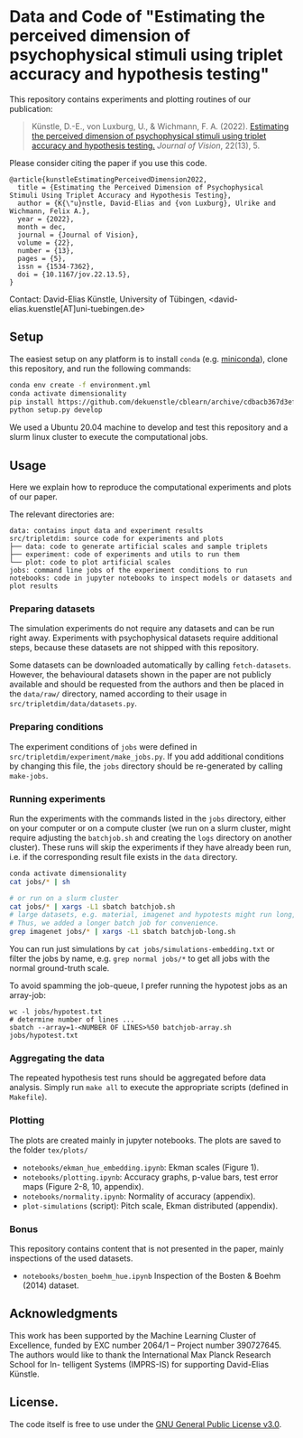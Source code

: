 # Data and Code of "Estimating the perceived dimension of psychophysical stimuli using triplet accuracy and hypothesis testing"

This repository contains experiments and plotting routines of our publication:

> Künstle, D.-E., von Luxburg, U., & Wichmann, F. A. (2022). [Estimating the perceived dimension of psychophysical stimuli using triplet accuracy and hypothesis testing.](https://doi.org/10.1167/jov.22.13.5) *Journal of Vision*, 22(13), 5. 

Please consider citing the paper if you use this code.
```
@article{kunstleEstimatingPerceivedDimension2022,
  title = {Estimating the Perceived Dimension of Psychophysical Stimuli Using Triplet Accuracy and Hypothesis Testing},
  author = {K{\"u}nstle, David-Elias and {von Luxburg}, Ulrike and Wichmann, Felix A.},
  year = {2022},
  month = dec,
  journal = {Journal of Vision},
  volume = {22},
  number = {13},
  pages = {5},
  issn = {1534-7362},
  doi = {10.1167/jov.22.13.5},
}
```

Contact: David-Elias Künstle, University of Tübingen, <david-elias.kuenstle[AT]uni-tuebingen.de>


## Setup

The easiest setup on any platform is to install
`conda` (e.g. [miniconda](https://docs.conda.io/en/latest/miniconda.html)), clone this 
repository, and run the following commands:

```sh
conda env create -f environment.yml
conda activate dimensionality
pip install https://github.com/dekuenstle/cblearn/archive/cdbacb367d3efa2bef94a70bdf8e505f6c7bbd30.zip
python setup.py develop
```

We used a Ubuntu 20.04 machine to develop and test this repository and a slurm linux cluster to execute the computational jobs. 

## Usage

Here we explain how to reproduce
the computational experiments and plots of our paper. 

The relevant directories are:
```
data: contains input data and experiment results
src/tripletdim: source code for experiments and plots
├── data: code to generate artificial scales and sample triplets
├── experiment: code of experiments and utils to run them
└── plot: code to plot artificial scales
jobs: command line jobs of the experiment conditions to run
notebooks: code in jupyter notebooks to inspect models or datasets and plot results
```

### Preparing datasets

The simulation experiments do not require any datasets and can be run right away.
Experiments with psychophysical datasets require additional steps,
because these datasets are not shipped with this repository.

Some datasets can be downloaded automatically by calling `fetch-datasets`. 
However, the behavioural datasets shown in the paper are not publicly available 
and should be requested from the authors and then be placed in the `data/raw/` directory,
named according to their usage in `src/tripletdim/data/datasets.py`.

### Preparing conditions
The experiment conditions of `jobs` were defined in
`src/tripletdim/experiment/make_jobs.py`.
If you add additional conditions by changing this file,
the `jobs` directory should be re-generated by calling `make-jobs`.

### Running experiments
Run the experiments with the commands listed in the `jobs` directory,
either on your computer or on a compute cluster (we run on a slurm cluster, 
might require adjusting the `batchjob.sh` and creating the `logs` directory on another cluster).
These runs will skip the experiments if they have already been run, i.e. if the corresponding
result file exists in the `data` directory.

```sh
conda activate dimensionality
cat jobs/* | sh

# or run on a slurm cluster
cat jobs/* | xargs -L1 sbatch batchjob.sh
# large datasets, e.g. material, imagenet and hypotests might run long, depending on your cluster's CPU.
# Thus, we added a longer batch job for convenience.
grep imagenet jobs/* | xargs -L1 sbatch batchjob-long.sh
```

You can run just simulations by  `cat jobs/simulations-embedding.txt`  or filter the jobs by name, 
e.g. `grep normal jobs/*` to get all jobs with the normal ground-truth scale.

To avoid spamming the job-queue, I prefer running the hypotest jobs as an array-job:
```
wc -l jobs/hypotest.txt
# determine number of lines ...
sbatch --array=1-<NUMBER OF LINES>%50 batchjob-array.sh  jobs/hypotest.txt
```

### Aggregating the data

The repeated hypothesis test runs should be aggregated before data analysis.
Simply run `make all` to execute the appropriate scripts (defined in `Makefile`).

### Plotting

The plots are created mainly in jupyter notebooks. The plots are saved to the folder `tex/plots/`

* `notebooks/ekman_hue_embedding.ipynb`: Ekman scales (Figure 1).
* `notebooks/plotting.ipynb`: Accuracy graphs, p-value bars, test error maps (Figure 2-8, 10, appendix).
* `notebooks/normality.ipynb`: Normality of accuracy (appendix).
* `plot-simulations` (script): Pitch scale, Ekman distributed (appendix).

### Bonus

This repository contains content that is not presented in the paper, mainly inspections of the used datasets. 

* `notebooks/bosten_boehm_hue.ipynb` Inspection of the Bosten & Boehm (2014) dataset.

## Acknowledgments

This work has been supported by the Machine Learning
Cluster of Excellence, funded by EXC number 2064/1 –
Project number 390727645. The authors would like to
thank the International Max Planck Research School for In-
telligent Systems (IMPRS-IS) for supporting David-Elias
Künstle.


## License.

The code itself is free to use under the [GNU General Public License v3.0](./LICENSE.txt).

